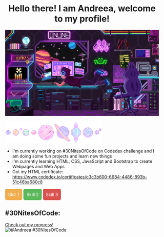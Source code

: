 <div align="center">
   <h1>Hello there! I am Andreea, welcome to my profile!</h1>
</div>

![Space programmer](head-img.gif)

<!--
- 🔭 I’m currently working on ...
- 🌱 I’m currently learning ...
- 👯 I’m looking to collaborate on ...
- 🤔 I’m looking for help with ...
- 💬 Ask me about ...
- 📫 How to reach me: ...
- 😄 Pronouns: ...
- ⚡ Fun fact: ...
-->

![Space programmer](planets.gif)


* I'm currently working on #30NitesOfCode on Codédex challenge and I am doing some fun projects and learn new things
* I'm currently learning HTML, CSS, JavaScript and Bootstrap to create Webpages and Web Apps
* Got my HTML certificate: https://www.codedex.io/certificates/c3c3b600-6684-4486-893b-51c46ba680c8

<div style="background-color: #f0ad4e; color: white; padding: 10px; border-radius: 5px; display: inline-block;">Skill 1</div>

<div style="background-color: #5cb85c; color: white; padding: 10px; border-radius: 5px; display: inline-block;">Skill 2</div>

<div style="background-color: #d9534f; color: white; padding: 10px; border-radius: 5px; display: inline-block;">Skill 3</div>




## #30NitesOfCode:
  [Check out my progress!](https://www.codedex.io/@Andreea/30-nites-of-code)  
  ![@Andreea #30NitesOfCode](https://www.codedex.io/api/petStatus?user=Andreea)


